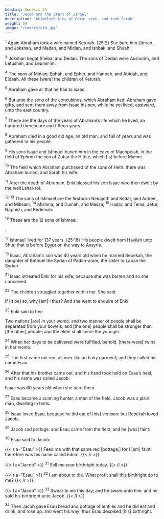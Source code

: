 ```yaml
---
heading: Genesis 25
title: "Jacob and the Start of Israel"
description: "Abimelech king of Gerar sent, and took Sarah"
weight: 50
image: "/covers/old.jpg"
---
```



<sup>1</sup> Again Abraham took a wife named Keturah. {25:2} She bare him Zimran, and Jokshan, and Medan, and Midian, and Ishbak, and Shuah.

<sup>3</sup> Jokshan begat Sheba, and Dedan. The sons of Dedan were Asshurim, and Letushim, and Leummim.

<sup>4</sup> The sons of Midian; Ephah, and Epher, and Hanoch, and Abidah, and Eldaah. All these [were] the children of Keturah.

<sup>5</sup> Abraham gave all that he had to Isaac.

<sup>6</sup> But unto the sons of the concubines, which Abraham had, Abraham gave gifts, and sent them away from Isaac his son, while he yet lived, eastward, unto the east country.

<sup>7</sup> These are the days of the years of Abraham’s life which he lived, an hundred threescore and fifteen years. 

<sup>8</sup> Abraham died in a good old age, an old man, and full of years and was gathered to his people. 

<sup>9</sup> His sons Isaac and Ishmael buried him in the cave of Machpelah, in the field of Ephron the son of Zohar the Hittite, which [is] before Mamre.

<sup>10</sup> The field which Abraham purchased of the sons of Heth: there was Abraham buried, and Sarah his wife. 

<sup>11</sup> After the death of Abraham, Enki blessed his son Isaac who then dwelt by the well
Lahai-roi. 

<sup>12-13</sup> The sons of Ishmael are the firstborn Nebajoth and Kedar, and Adbeel, and Mibsam, <sup>14</sup> Mishma, and Dumah, and Massa, <sup>15</sup> Hadar, and Tema, Jetur, Naphish, and Kedemah: 

<sup>16</sup> These are the 12 sons of Ishmael.

<!-- , and these [are] their names, by their towns, and by
their castles; twelve princes according to their nations -->.

<sup>17</sup> Ishmael lived for 137 years. {25:18} His people dwelt from Havilah unto Shur, that is before Egypt on the way to Assyria. 

<sup>19</sup> Isaac, Abraham’s son was 40 years old when he married Rebekah, the daughter of Bethuel the Syrian of Padan-aram, the sister to Laban the Syrian. 

<sup>21</sup> Isaac intreated Enki for his wife, because she was barren and so she conceived.

<sup>22</sup> The children struggled together within her. She said:

If [it be] so, why [am] I thus? And she went to enquire of Enki. 

<sup>23</sup> Enki said to her:

Two nations [are] in your womb, and two manner of people shall be separated from your bowels; and [the one] people shall be stronger than [the other] people; and the elder shall serve the younger.

<sup>24</sup> When her days to be delivered were fulfilled, behold, [there were] twins in her womb. 

<sup>25</sup> The first came out red, all over like an hairy garment; and they called his name Esau. 

<sup>26</sup> After that his brother came out, and his hand took hold on Esau’s heel; and his
name was called Jacob: 

Isaac was 60 years old when she bare them. 

<sup>27</sup> Esau became a cunning hunter, a man of the field. Jacob was a plain man, dwelling in tents. 

<sup>28</sup> Isaac loved Esau, because he did eat of [his] venison: but Rebekah loved
Jacob.

<sup>29</sup> Jacob sod pottage: and Esau came from the field, and he [was] faint: 

<sup>30</sup> Esau said to Jacob:

{{< r a="Esau" >}}
Feed me with that same red [pottage;] for I [am] faint: therefore was his name called Edom. 
{{< /r >}}

{{< l a="Jacob" >}}
<sup>31</sup> Sell me your birthright today.
{{< /l >}}


{{< r a="Esau" >}}
<sup>32</sup> I am about to die. What profit shall this birthright do to me? 
{{< /r >}}

{{< l a="Jacob" >}}
<sup>33</sup> Swear to me this day; and he sware unto him: and he sold his birthright unto Jacob. 
{{< /l >}}


<sup>34</sup> Then Jacob gave Esau bread and pottage of lentiles and he did eat and drink, and rose up, and went his way: thus Esau despised [his] birthright.
